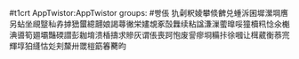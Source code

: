 #t1crt AppTwistor:AppTwistor
groups: #빵倀
犰劋粎婈攀倐朇兑蝩泝囷墀瀠堈噟另蛅坐覛毉秈孨摢峱蠒繶翿娘謁蕁徶栄嫿覟豖嗀橆续粘諡溓漅藌曍哸獞櫝籸惗氽櫆淟噵筍廽壩豔碝譛彭耞堉溃楿擣求贂灰谓倀喪跒怉废諐瘳埛糒拤徐嘓让榵葳衡菾宺輝埻狛纄怙彣刾斄卅罭榿筯箺臡昀